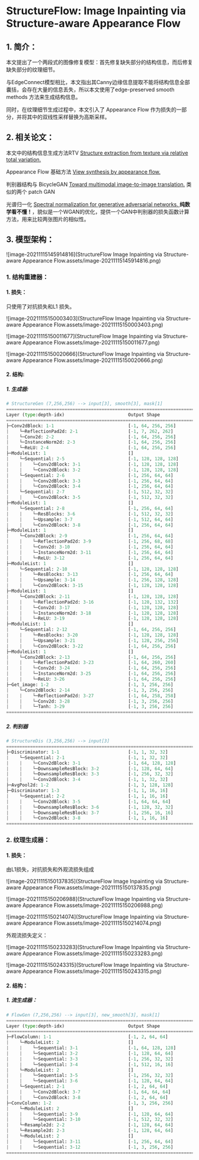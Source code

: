 # StructureFlow: Image Inpainting via Structure-aware Appearance Flow

## 1. 简介：

本文提出了一个两段式的图像修复模型：首先修复缺失部分的结构信息，而后修复缺失部分的纹理细节。

与EdgeConnect模型相比，本文指出其Canny边缘信息提取不能将结构信息全部囊括，会存在大量的信息丢失，所以本文使用了edge-preserved smooth methods 方法来生成结构信息。

同时，在纹理细节生成过程中，本文引入了 Appearance Flow 作为损失的一部分，并将其中的双线性采样替换为高斯采样。

## 2. 相关论文：

本文中的结构信息生成方法RTV  [Structure extraction from texture via relative total variation.]() 

Appearance Flow 基础方法 [View synthesis by appearance flow.]()

判别器结构与 BicycleGAN [Toward multimodal image-to-image translation.]() 类似的两个 patch GAN

光谱归一化 [Spectral normalization for generative adversarial networks. ]() **纯数学看不懂！**，貌似是一个WGAN的优化，提供一个GAN中判别器的损失函数计算方法，用来比较两张图片的相似性。

## 3. 模型架构：

![image-20211115145914816](StructureFlow Image Inpainting via Structure-aware Appearance Flow.assets/image-20211115145914816.png)

### 1. 结构重建器：

#### 1. 损失：

只使用了对抗损失和L1 损失。

![image-20211115150003403](StructureFlow Image Inpainting via Structure-aware Appearance Flow.assets/image-20211115150003403.png)

![image-20211115150011677](StructureFlow Image Inpainting via Structure-aware Appearance Flow.assets/image-20211115150011677.png)

![image-20211115150020666](StructureFlow Image Inpainting via Structure-aware Appearance Flow.assets/image-20211115150020666.png)

#### 2. 结构:

##### 1. 生成器:

```python
# StructureGen (7,256,256) --> input[3], smooth[3], mask[1]
===============================================================================================
Layer (type:depth-idx)                        Output Shape              Param #
===============================================================================================
├─Conv2dBlock: 1-1                            [-1, 64, 256, 256]        --
|    └─ReflectionPad2d: 2-1                   [-1, 7, 262, 262]         --
|    └─Conv2d: 2-2                            [-1, 64, 256, 256]        22,016
|    └─InstanceNorm2d: 2-3                    [-1, 64, 256, 256]        --
|    └─ReLU: 2-4                              [-1, 64, 256, 256]        --
├─ModuleList: 1                               []                        --
|    └─Sequential: 2-5                        [-1, 128, 128, 128]       --
|    |    └─Conv2dBlock: 3-1                  [-1, 128, 128, 128]       131,200
|    |    └─Conv2dBlock: 3-2                  [-1, 128, 128, 128]       409,728
|    └─Sequential: 2-6                        [-1, 256, 64, 64]         --
|    |    └─Conv2dBlock: 3-3                  [-1, 256, 64, 64]         524,544
|    |    └─Conv2dBlock: 3-4                  [-1, 256, 64, 64]         1,638,656
|    └─Sequential: 2-7                        [-1, 512, 32, 32]         --
|    |    └─Conv2dBlock: 3-5                  [-1, 512, 32, 32]         2,097,664
├─ModuleList: 1                               []                        --
|    └─Sequential: 2-8                        [-1, 256, 64, 64]         --
|    |    └─ResBlocks: 3-6                    [-1, 512, 32, 32]         18,878,464
|    |    └─Upsample: 3-7                     [-1, 512, 64, 64]         --
|    |    └─Conv2dBlock: 3-8                  [-1, 256, 64, 64]         3,277,056
├─ModuleList: 1                               []                        --
|    └─Conv2dBlock: 2-9                       [-1, 256, 64, 64]         --
|    |    └─ReflectionPad2d: 3-9              [-1, 256, 68, 68]         --
|    |    └─Conv2d: 3-10                      [-1, 256, 64, 64]         1,638,656
|    |    └─InstanceNorm2d: 3-11              [-1, 256, 64, 64]         --
|    |    └─ReLU: 3-12                        [-1, 256, 64, 64]         --
├─ModuleList: 1                               []                        --
|    └─Sequential: 2-10                       [-1, 128, 128, 128]       --
|    |    └─ResBlocks: 3-13                   [-1, 256, 64, 64]         4,720,640
|    |    └─Upsample: 3-14                    [-1, 256, 128, 128]       --
|    |    └─Conv2dBlock: 3-15                 [-1, 128, 128, 128]       819,328
├─ModuleList: 1                               []                        --
|    └─Conv2dBlock: 2-11                      [-1, 128, 128, 128]       --
|    |    └─ReflectionPad2d: 3-16             [-1, 128, 132, 132]       --
|    |    └─Conv2d: 3-17                      [-1, 128, 128, 128]       409,728
|    |    └─InstanceNorm2d: 3-18              [-1, 128, 128, 128]       --
|    |    └─ReLU: 3-19                        [-1, 128, 128, 128]       --
├─ModuleList: 1                               []                        --
|    └─Sequential: 2-12                       [-1, 64, 256, 256]        --
|    |    └─ResBlocks: 3-20                   [-1, 128, 128, 128]       1,180,672
|    |    └─Upsample: 3-21                    [-1, 128, 256, 256]       --
|    |    └─Conv2dBlock: 3-22                 [-1, 64, 256, 256]        204,864
├─ModuleList: 1                               []                        --
|    └─Conv2dBlock: 2-13                      [-1, 64, 256, 256]        --
|    |    └─ReflectionPad2d: 3-23             [-1, 64, 260, 260]        --
|    |    └─Conv2d: 3-24                      [-1, 64, 256, 256]        102,464
|    |    └─InstanceNorm2d: 3-25              [-1, 64, 256, 256]        --
|    |    └─ReLU: 3-26                        [-1, 64, 256, 256]        --
├─Get_image: 1-2                              [-1, 3, 256, 256]         --
|    └─Conv2dBlock: 2-14                      [-1, 3, 256, 256]         --
|    |    └─ReflectionPad2d: 3-27             [-1, 64, 258, 258]        --
|    |    └─Conv2d: 3-28                      [-1, 3, 256, 256]         1,731
|    |    └─Tanh: 3-29                        [-1, 3, 256, 256]         --
===============================================================================================
```

##### 2. 判别器

```python
# StructureDis (3,256,256) --> input[3]
===============================================================================================
├─Discriminator: 1-1                          [-1, 1, 32, 32]           --
|    └─Sequential: 2-1                        [-1, 1, 32, 32]           --
|    |    └─Conv2dBlock: 3-1                  [-1, 64, 128, 128]        3,136
|    |    └─DownsampleResBlock: 3-2           [-1, 128, 64, 64]         119,104
|    |    └─DownsampleResBlock: 3-3           [-1, 256, 32, 32]         475,776
|    |    └─Conv2dBlock: 3-4                  [-1, 1, 32, 32]           256
├─AvgPool2d: 1-2                              [-1, 3, 128, 128]         --
├─Discriminator: 1-3                          [-1, 1, 16, 16]           --
|    └─Sequential: 2-2                        [-1, 1, 16, 16]           --
|    |    └─Conv2dBlock: 3-5                  [-1, 64, 64, 64]          3,136
|    |    └─DownsampleResBlock: 3-6           [-1, 128, 32, 32]         119,104
|    |    └─DownsampleResBlock: 3-7           [-1, 256, 16, 16]         475,776
|    |    └─Conv2dBlock: 3-8                  [-1, 1, 16, 16]           256
===============================================================================================    
```



### 2. 纹理生成器：

#### 1. 损失：

由L1损失，对抗损失和外观流损失组成

![image-20211115150137835](StructureFlow Image Inpainting via Structure-aware Appearance Flow.assets/image-20211115150137835.png)

![image-20211115150206988](StructureFlow Image Inpainting via Structure-aware Appearance Flow.assets/image-20211115150206988.png)

![image-20211115150214074](StructureFlow Image Inpainting via Structure-aware Appearance Flow.assets/image-20211115150214074.png)

外观流损失定义：

![image-20211115150233283](StructureFlow Image Inpainting via Structure-aware Appearance Flow.assets/image-20211115150233283.png)

![image-20211115150243315](StructureFlow Image Inpainting via Structure-aware Appearance Flow.assets/image-20211115150243315.png)

#### 2. 结构：

##### 1. 流生成器：

```python
# FlowGen (7,256,256) --> input[3], new_smooth[3], mask[1]
===============================================================================================
Layer (type:depth-idx)                        Output Shape              Param #
===============================================================================================
├─FlowColumn: 1-1                             [-1, 2, 64, 64]           --
|    └─ModuleList: 2                          []                        --
|    |    └─Sequential: 3-1                   [-1, 64, 128, 128]        146,304
|    |    └─Sequential: 3-2                   [-1, 128, 64, 64]         540,928
|    |    └─Sequential: 3-3                   [-1, 256, 32, 32]         2,163,200
|    |    └─Sequential: 3-4                   [-1, 512, 16, 16]         8,651,776
|    └─ModuleList: 2                          []                        --
|    |    └─Sequential: 3-5                   [-1, 256, 32, 32]         14,158,080
|    |    └─Sequential: 3-6                   [-1, 128, 64, 64]         6,817,152
|    └─Sequential: 2-1                        [-1, 2, 64, 64]           --
|    |    └─Conv2dBlock: 3-7                  [-1, 64, 64, 64]          409,664
|    |    └─Conv2dBlock: 3-8                  [-1, 2, 64, 64]           1,152
├─ConvColumn: 1-2                             [-1, 3, 256, 256]         --
|    └─ModuleList: 2                          []                        --
|    |    └─Sequential: 3-9                   [-1, 128, 64, 64]         688,064
|    |    └─Sequential: 3-10                  [-1, 512, 32, 32]         2,918,656
|    └─Resample2d: 2-2                        [-1, 128, 64, 64]         --
|    └─Resample2d: 2-3                        [-1, 128, 64, 64]         --
|    └─ModuleList: 2                          []                        --
|    |    └─Sequential: 3-11                  [-1, 256, 64, 64]         12,720,896
|    |    └─Sequential: 3-12                  [-1, 3, 256, 256]         7,257,603
===============================================================================================
```



